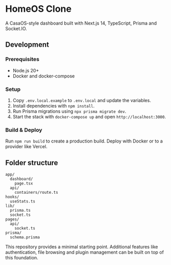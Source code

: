 # HomeOS Clone

A CasaOS-style dashboard built with Next.js 14, TypeScript, Prisma and Socket.IO.

## Development

### Prerequisites

- Node.js 20+
- Docker and docker-compose

### Setup

1. Copy `.env.local.example` to `.env.local` and update the variables.
2. Install dependencies with `npm install`.
3. Run Prisma migrations using `npx prisma migrate dev`.
4. Start the stack with `docker-compose up` and open `http://localhost:3000`.

### Build & Deploy

Run `npm run build` to create a production build. Deploy with Docker or to a provider like Vercel.

## Folder structure

```
app/
  dashboard/
    page.tsx
  api/
    containers/route.ts
hooks/
  useStats.ts
lib/
  prisma.ts
  socket.ts
pages/
  api/
    socket.ts
prisma/
  schema.prisma
```

This repository provides a minimal starting point. Additional features like authentication, file browsing and plugin management can be built on top of this foundation.
